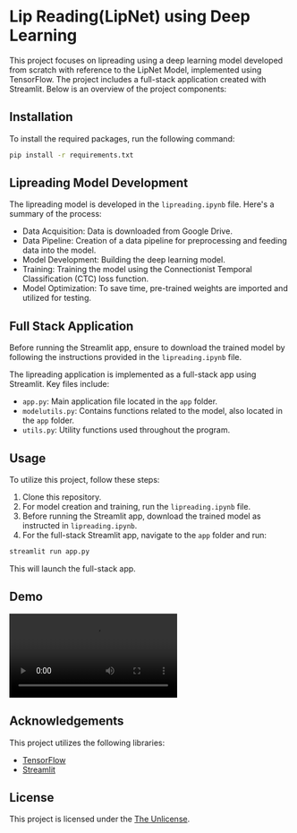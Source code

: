 # Lip Reading(LipNet) using Deep Learning

This project focuses on lipreading using a deep learning model developed from scratch with reference to the LipNet Model, implemented using TensorFlow. The project includes a full-stack application created with Streamlit. Below is an overview of the project components:

## Installation

To install the required packages, run the following command:
```bash
pip install -r requirements.txt
```

## Lipreading Model Development

The lipreading model is developed in the `lipreading.ipynb` file. Here's a summary of the process:
- Data Acquisition: Data is downloaded from Google Drive.
- Data Pipeline: Creation of a data pipeline for preprocessing and feeding data into the model.
- Model Development: Building the deep learning model.
- Training: Training the model using the Connectionist Temporal Classification (CTC) loss function.
- Model Optimization: To save time, pre-trained weights are imported and utilized for testing.

## Full Stack Application

Before running the Streamlit app, ensure to download the trained model by following the instructions provided in the `lipreading.ipynb` file.

The lipreading application is implemented as a full-stack app using Streamlit. Key files include:
- `app.py`: Main application file located in the `app` folder.
- `modelutils.py`: Contains functions related to the model, also located in the `app` folder.
- `utils.py`: Utility functions used throughout the program.

## Usage

To utilize this project, follow these steps:
1. Clone this repository.
2. For model creation and training, run the `lipreading.ipynb` file.
3. Before running the Streamlit app, download the trained model as instructed in `lipreading.ipynb`.
4. For the full-stack Streamlit app, navigate to the `app` folder and run:
```bash
streamlit run app.py
```
This will launch the full-stack app.

## Demo

![Quick demo of the project](demo.mov)

## Acknowledgements

This project utilizes the following libraries:
- [TensorFlow](https://www.tensorflow.org/)
- [Streamlit](https://www.streamlit.io/)

## License

This project is licensed under the [The Unlicense](LICENSE).

